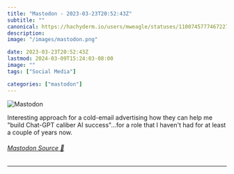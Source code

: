 ```yaml
---
title: "Mastodon - 2023-03-23T20:52:43Z"
subtitle: ""
canonical: https://hachyderm.io/users/mweagle/statuses/110074577746722753
description:
image: "/images/mastodon.png"

date: 2023-03-23T20:52:43Z
lastmod: 2024-03-09T15:24:03-08:00
image: ""
tags: ["Social Media"]

categories: ["mastodon"]
---
```

![Mastodon](/images/mastodon.png)

<p>Interesting approach for a cold-email advertising how they can help me &quot;build Chat-GPT caliber AI success&quot;...for a role that I haven&#39;t had for at least a couple of years now.</p>


###### [Mastodon Source 🐘](https://hachyderm.io/@mweagle/110074577746722753)

___
